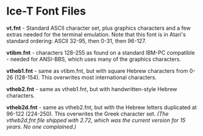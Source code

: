 # Ice-T Font Files
**vt.fnt** - Standard ASCII character set, plus graphics characters and a few extras needed for the terminal emulation. Note that this font is in Atari's standard ordering: ASCII 32-95, then 0-31, then 96-127.

**vtibm.fnt** - characters 128-255 as found on a standard IBM-PC compatible - needed for ANSI-BBS, which uses many of the graphics characters.

**vtheb1.fnt** - same as vtibm.fnt, but with square Hebrew characters from 0-26 (128-154). This overwrites most international characters.

**vtheb2.fnt** - same as vtheb1.fnt, but with handwritten-style Hebrew characters.

**vtheb2d.fnt** - same as vtheb2.fnt, but with the Hebrew letters duplicated at 96-122 (224-250). This overwrites the Greek character set.
*(The vtheb2d.fnt file shipped with 2.72, which was the current version for 15 years. No one complained.)*
